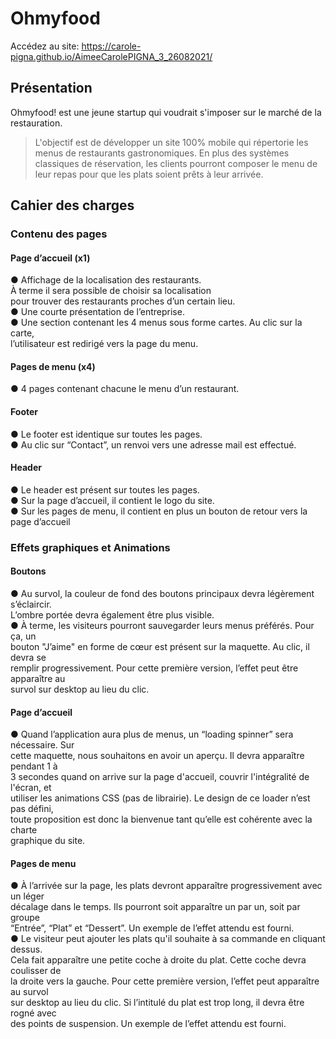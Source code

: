 # Ohmyfood

Accédez au site: https://carole-pigna.github.io/AimeeCarolePIGNA_3_26082021/

## Présentation

Ohmyfood! est une jeune startup qui voudrait s'imposer sur le marché de la restauration.
>L'objectif est de développer un site 100% mobile qui répertorie les menus de restaurants gastronomiques.
En plus des systèmes classiques de réservation, les clients pourront composer le menu de leur repas pour que les plats soient prêts à leur arrivée. 

## Cahier des charges
  ### Contenu des pages
    
 #### Page d’accueil (x1)
● Affichage de la localisation des restaurants.   
À terme il sera possible de choisir sa localisation   
pour trouver des restaurants proches d’un certain lieu.  
● Une courte présentation de l’entreprise.  
● Une section contenant les 4 menus sous forme cartes. Au clic sur la carte,  
l’utilisateur est redirigé vers la page du menu.  
 #### Pages de menu (x4)
● 4 pages contenant chacune le menu d’un restaurant.  
 #### Footer
● Le footer est identique sur toutes les pages.  
● Au clic sur “Contact”, un renvoi vers une adresse mail est effectué.  
 #### Header
● Le header est présent sur toutes les pages.  
● Sur la page d’accueil, il contient le logo du site.  
● Sur les pages de menu, il contient en plus un bouton de retour vers la page d’accueil  
 
  ### Effets graphiques et Animations
  
  #### Boutons
● Au survol, la couleur de fond des boutons principaux devra légèrement s’éclaircir.  
L’ombre portée devra également être plus visible.  
● À terme, les visiteurs pourront sauvegarder leurs menus préférés. Pour ça, un  
bouton "J’aime" en forme de cœur est présent sur la maquette. Au clic, il devra se  
remplir progressivement. Pour cette première version, l’effet peut être apparaître au  
survol sur desktop au lieu du clic.  
#### Page d’accueil
● Quand l’application aura plus de menus, un “loading spinner” sera nécessaire. Sur  
cette maquette, nous souhaitons en avoir un aperçu. Il devra apparaître pendant 1 à  
3 secondes quand on arrive sur la page d'accueil, couvrir l'intégralité de l'écran, et  
utiliser les animations CSS (pas de librairie). Le design de ce loader n’est pas défini,  
toute proposition est donc la bienvenue tant qu’elle est cohérente avec la charte  
graphique du site.  
#### Pages de menu
● À l’arrivée sur la page, les plats devront apparaître progressivement avec un léger  
décalage dans le temps. Ils pourront soit apparaître un par un, soit par groupe  
“Entrée”, “Plat” et “Dessert”. Un exemple de l’effet attendu est fourni.  
● Le visiteur peut ajouter les plats qu'il souhaite à sa commande en cliquant dessus.  
Cela fait apparaître une petite coche à droite du plat. Cette coche devra coulisser de  
la droite vers la gauche. Pour cette première version, l’effet peut apparaître au survol  
sur desktop au lieu du clic. Si l’intitulé du plat est trop long, il devra être rogné avec  
des points de suspension. Un exemple de l’effet attendu est fourni.  
  

